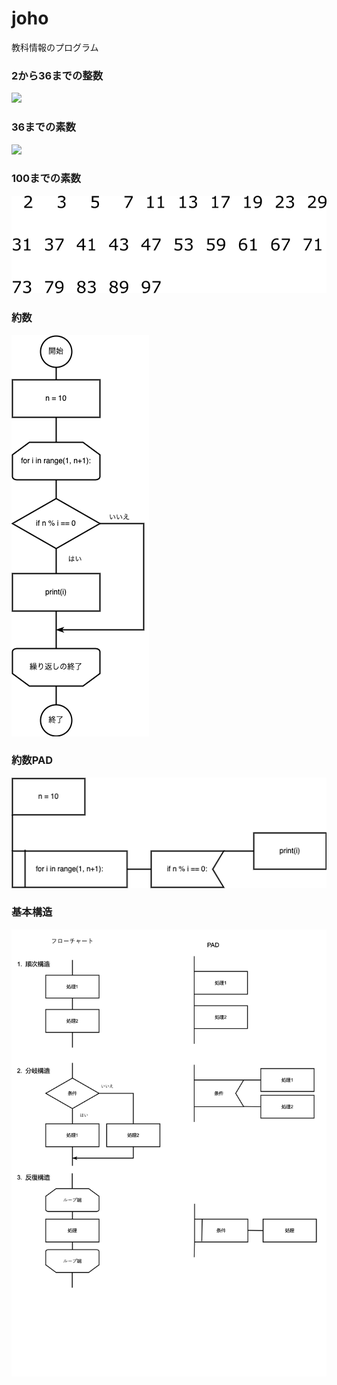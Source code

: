 # joho
教科情報のプログラム

### 2から36までの整数

![](https://github.com/KazuhiroYamada/joho/blob/main/2から36までの整数.png?raw=true)

### 36までの素数
![](https://github.com/KazuhiroYamada/joho/blob/main/36までの素数.png)

### 100までの素数

![](https://github.com/KazuhiroYamada/joho/blob/main/primenumber100.png?raw=true)

### 約数

![](https://github.com/KazuhiroYamada/joho/blob/main/約数.png)


### 約数PAD

![](https://github.com/KazuhiroYamada/joho/blob/main/約数PAD.png)



### 基本構造
![](https://github.com/KazuhiroYamada/joho/blob/main/基本構造.png)
